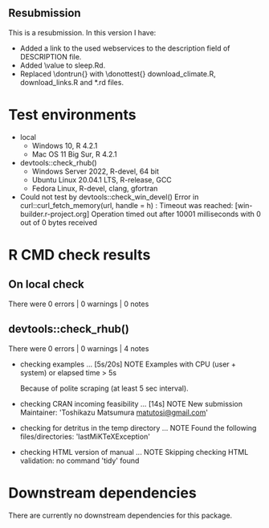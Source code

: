 ## Resubmission

This is a resubmission. In this version I have:

* Added a link to the used webservices to the description field of DESCRIPTION file.
* Added \value to sleep.Rd.
* Replaced \dontrun{} with \donottest{} download_climate.R, download_links.R and *.rd files.

# Test environments

* local
    * Windows 10, R 4.2.1
    * Mac OS 11 Big Sur, R 4.2.1
* devtools::check_rhub()
    * Windows Server 2022, R-devel, 64 bit
    * Ubuntu Linux 20.04.1 LTS, R-release, GCC
    * Fedora Linux, R-devel, clang, gfortran
* Could not test by devtools::check_win_devel()
    Error in curl::curl_fetch_memory(url, handle = h) : 
    Timeout was reached: [win-builder.r-project.org] Operation timed out after 10001 milliseconds with 0 out of 0 bytes received

# R CMD check results

## On local check 

There were 0 errors  | 0 warnings  | 0 notes

## devtools::check_rhub()

There were 0 errors  | 0 warnings  | 4 notes

* checking examples ... [5s/20s] NOTE
  Examples with CPU (user + system) or elapsed time > 5s

  Because of polite scraping (at least 5 sec interval).

* checking CRAN incoming feasibility ... [14s] NOTE
  New submission
  Maintainer: 'Toshikazu Matsumura <matutosi@gmail.com>'

* checking for detritus in the temp directory ... NOTE
  Found the following files/directories:
    'lastMiKTeXException'

*  checking HTML version of manual ... NOTE
   Skipping checking HTML validation: no command 'tidy' found

# Downstream dependencies

There are currently no downstream dependencies for this package.
